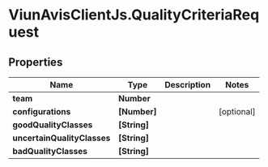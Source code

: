 # ViunAvisClientJs.QualityCriteriaRequest

## Properties

| Name                        | Type         | Description | Notes      |
| --------------------------- | ------------ | ----------- | ---------- |
| **team**                    | **Number**   |             |
| **configurations**          | **[Number]** |             | [optional] |
| **goodQualityClasses**      | **[String]** |             |
| **uncertainQualityClasses** | **[String]** |             |
| **badQualityClasses**       | **[String]** |             |
